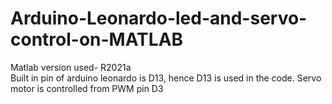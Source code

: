 # Arduino-Leonardo-led-and-servo-control-on-MATLAB
Matlab version used- R2021a<br>
Built in pin of arduino leonardo is D13, hence D13 is used in the code. Servo motor is controlled from PWM pin D3
